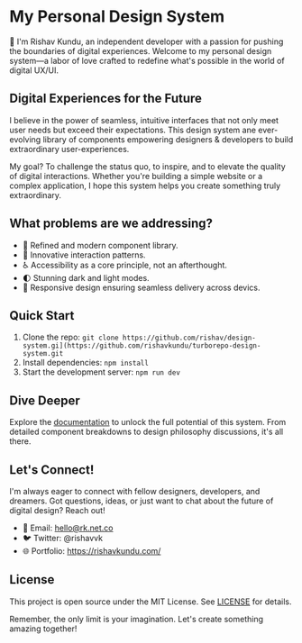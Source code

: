 # My Personal Design System

👋 I'm Rishav Kundu, an independent developer with a passion for pushing the boundaries of digital experiences. Welcome to my personal design system—a labor of love crafted to redefine what's possible in the world of digital UX/UI.

## Digital Experiences for the Future

I believe in the power of seamless, intuitive interfaces that not only meet user needs but exceed their expectations. This design system ane ever-evolving library of components empowering designers & developers to build extraordinary user-experiences.

My goal? To challenge the status quo, to inspire, and to elevate the quality of digital interactions. Whether you're building a simple website or a complex application, I hope this system helps you create something truly extraordinary.

## What problems are we addressing?

- 🎨 Refined and modern component library.
- 🌟 Innovative interaction patterns.
- ♿ Accessibility as a core principle, not an afterthought.
- 🌓 Stunning dark and light modes.
- 📱 Responsive design ensuring seamless delivery across devics.

## Quick Start

1. Clone the repo: `git clone https://github.com/rishav/design-system.gi](https://github.com/rishavkundu/turborepo-design-system.git`
2. Install dependencies: `npm install`
3. Start the development server: `npm run dev`

## Dive Deeper

Explore the [documentation](https://rishavkundu.com/design/) to unlock the full potential of this system. From detailed component breakdowns to design philosophy discussions, it's all there.

## Let's Connect!

I'm always eager to connect with fellow designers, developers, and dreamers. Got questions, ideas, or just want to chat about the future of digital design? Reach out!

- 📧 Email: hello@rk.net.co
- 🐦 Twitter: @rishavvk
- 🌐 Portfolio: https://rishavkundu.com/

## License

This project is open source under the MIT License. See [LICENSE](LICENSE) for details.

Remember, the only limit is your imagination. Let's create something amazing together!
